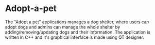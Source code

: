 # Adopt-a-pet
The "Adopt a pet" applications manages a dog shelter, where users can adopt dogs and admins can manage the whole shelter by adding/removing/updating dogs and their information. The application is written in C++ and it's graphical interface is made using QT designer.
